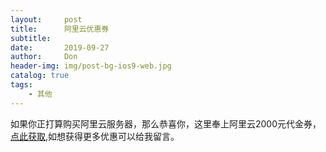 ```yaml
---
layout:     post
title:      阿里云优惠券
subtitle:   
date:       2019-09-27
author:     Don
header-img: img/post-bg-ios9-web.jpg
catalog: true
tags:
    - 其他
---
```


如果你正打算购买阿里云服务器，那么恭喜你，这里奉上阿里云2000元代金券，
[点此获取](https://promotion.aliyun.com/ntms/yunparter/invite.html?userCode=3id2sh3s),如想获得更多优惠可以给我留言。
